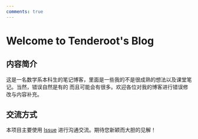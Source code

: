 ```yaml
---
comments: true
---
```

# Welcome to Tenderoot's Blog

## 内容简介

这是一名数学系本科生的笔记博客，里面是一些我的不是很成熟的想法以及课堂笔记。当然，错误自然是有的
而且可能会有很多。欢迎各位对我的博客进行错误修改与内容补充。

## 交流方式

本项目主要使用 [Issue](https://github.com/G-Tenderfoot/G-Tenderfoot.github.io/issues) 进行沟通交流。期待您新颖而大胆的见解！
